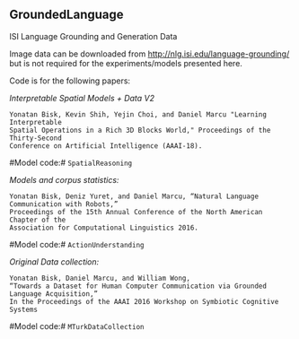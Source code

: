 ## GroundedLanguage
ISI Language Grounding and Generation Data

Image data can be downloaded from http://nlg.isi.edu/language-grounding/ but is not required for the experiments/models presented here.

Code is for the following papers:

*Interpretable Spatial Models + Data V2*

    Yonatan Bisk, Kevin Shih, Yejin Choi, and Daniel Marcu "Learning Interpretable 
    Spatial Operations in a Rich 3D Blocks World," Proceedings of the Thirty-Second 
    Conference on Artificial Intelligence (AAAI-18).

#Model code:# `SpatialReasoning`

*Models and corpus statistics:*

    Yonatan Bisk, Deniz Yuret, and Daniel Marcu, “Natural Language Communication with Robots,”
    Proceedings of the 15th Annual Conference of the North American Chapter of the 
    Association for Computational Linguistics 2016.

#Model code:# `ActionUnderstanding`

*Original Data collection:*

    Yonatan Bisk, Daniel Marcu, and William Wong, 
    “Towards a Dataset for Human Computer Communication via Grounded Language Acquisition,”
    In the Proceedings of the AAAI 2016 Workshop on Symbiotic Cognitive Systems

#Model code:# `MTurkDataCollection`
